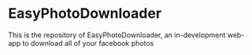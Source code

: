 # EasyPhotoDownloader

This is the repository of EasyPhotoDownloader, an in-development web-app to download all of your facebook photos
